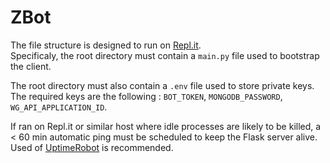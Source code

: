 # ZBot

The file structure is designed to run on [Repl.it](https://repl.it). \
Specificaly, the root directory must contain a `main.py` file used to bootstrap the client.

The root directory must also contain a `.env` file used to store private keys. \
The required keys are the following : `BOT_TOKEN`, `MONGODB_PASSWORD`, `WG_API_APPLICATION_ID`.

If ran on Repl.it or similar host where idle processes are likely to be killed, a < 60 min automatic ping must be scheduled to keep the Flask server alive.
Used of [UptimeRobot](https://uptimerobot.com/) is recommended.